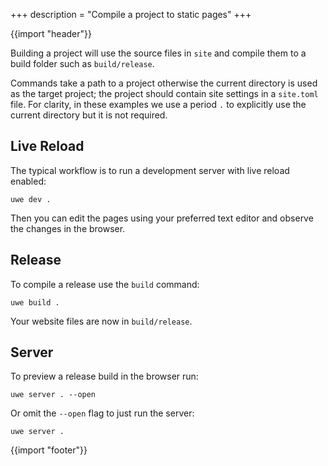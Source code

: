 +++
description = "Compile a project to static pages"
+++

{{import "header"}}

Building a project will use the source files in `site` and compile them to a build folder such as `build/release`.

Commands take a path to a project otherwise the current directory is used as the target project; the project should contain site settings in a `site.toml` file. For clarity, in these examples we use a period `.` to explicitly use the current directory but it is not required.

## Live Reload

The typical workflow is to run a development server with live reload enabled:

```text
uwe dev .
```

Then you can edit the pages using your preferred text editor and observe the changes in the browser.

## Release

To compile a release use the `build` command:

```text
uwe build .
```

Your website files are now in `build/release`.

## Server

To preview a release build in the browser run:

```text
uwe server . --open
```

Or omit the `--open` flag to just run the server:

```text
uwe server .
```

{{import "footer"}}
